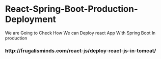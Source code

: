 # React-Spring-Boot-Production-Deployment
We are Going to Check How We can Deploy react App With Spring Boot In production 
<h3>http://frugalisminds.com/react-js/deploy-react-js-in-tomcat/</h3>
